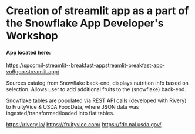 # Creation of streamlit app as a part of the Snowflake App Developer's Workshop

#### App located here:
https://spcornil-streamlit--breakfast-appstreamlit-breakfast-app-vo6goo.streamlit.app/

Sources catalog from Snowflake back-end, displays nutrition info based on selection. Allows user to add additional fruits to the (snowflake) back-end.

Snowflake tables are populated via REST API calls (developed with Rivery) to FruityVice & USDA FoodData, where JSON data was ingested/transformed/loaded into flat tables.

https://rivery.io/
https://fruityvice.com/
https://fdc.nal.usda.gov/


